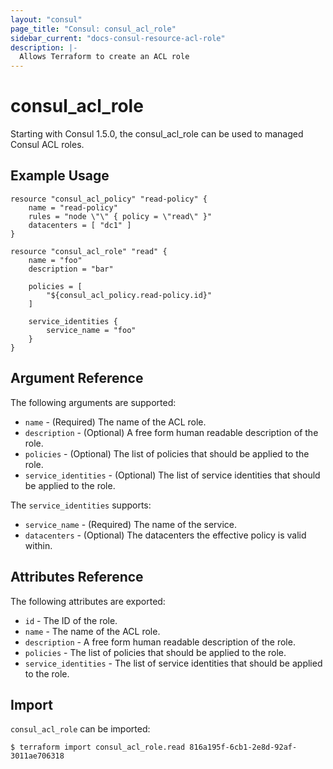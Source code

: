 ```yaml
---
layout: "consul"
page_title: "Consul: consul_acl_role"
sidebar_current: "docs-consul-resource-acl-role"
description: |-
  Allows Terraform to create an ACL role
---
```


# consul_acl_role

Starting with Consul 1.5.0, the consul_acl_role can be used to managed Consul ACL roles.


## Example Usage

```hcl
resource "consul_acl_policy" "read-policy" {
	name = "read-policy"
	rules = "node \"\" { policy = \"read\" }"
	datacenters = [ "dc1" ]
}

resource "consul_acl_role" "read" {
	name = "foo"
	description = "bar"

	policies = [
		"${consul_acl_policy.read-policy.id}"
	]

	service_identities {
		service_name = "foo"
	}
}
```

## Argument Reference

The following arguments are supported:

* `name` - (Required) The name of the ACL role.
* `description` - (Optional) A free form human readable description of the role.
* `policies` - (Optional) The list of policies that should be applied to the role.
* `service_identities` - (Optional) The list of service identities that should
be applied to the role.

The `service_identities` supports:

* `service_name` - (Required) The name of the service.
* `datacenters` - (Optional) The datacenters the effective policy is valid within.

## Attributes Reference

The following attributes are exported:

* `id` - The ID of the role.
* `name` - The name of the ACL role.
* `description` - A free form human readable description of the role.
* `policies` - The list of policies that should be applied to the role.
* `service_identities` - The list of service identities that should
be applied to the role.


## Import

`consul_acl_role` can be imported:

```
$ terraform import consul_acl_role.read 816a195f-6cb1-2e8d-92af-3011ae706318
```

